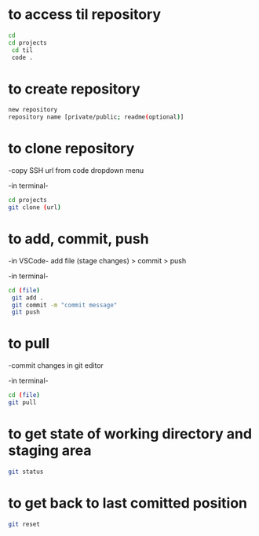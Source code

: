 

# to access til repository

```bash
cd 
cd projects
 cd til 
 code .
```

# to create repository

```bash
new repository 
repository name [private/public; readme(optional)]
```

# to clone repository

-copy SSH url from code dropdown menu

 -in terminal-
   ```bash
   cd projects 
   git clone (url)
  ```

# to add, commit, push

-in VSCode-
  add file (stage changes) > commit > push

-in terminal-
   ```bash  
   cd (file)
    git add .
    git commit -m "commit message"
    git push
   ``` 

# to pull

-commit changes in git editor

  -in terminal-
   ```bash
   cd (file)
   git pull
  ``` 

# to get state of working directory and staging area

```bash
git status
```

# to get back to last comitted position

```bash
git reset
```

